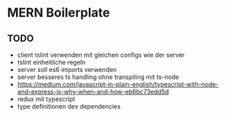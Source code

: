 # MERN Boilerplate
## TODO
- client tslint verwenden mit gleichen configs wie der server
- tslint einheitliche regeln
- server soll es6 imports verwenden
- server besseres ts handling ohne transpiling mit ts-node
- https://medium.com/javascript-in-plain-english/typescript-with-node-and-express-js-why-when-and-how-eb6bc73edd5d
- redux mit typescript
- type definitionen dev dependencies
